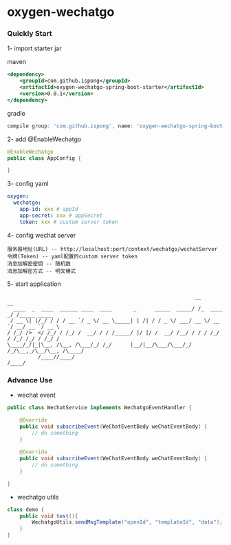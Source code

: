 # oxygen-wechatgo

### Quickly Start

1- import starter jar

maven
```xml
<dependency>
    <groupId>com.github.ispong</groupId>
    <artifactId>oxygen-wechatgo-spring-boot-starter</artifactId>
    <version>0.0.1</version>
</dependency>
```
gradle
```groovy
compile group: 'com.github.ispong', name: 'oxygen-wechatgo-spring-boot-starter', version: '0.0.1'
```

2- add @EnableWechatgo
```java
@EnableWechatgo
public class AppConfig {

}
```

3- config yaml
```yaml
oxygen:
  wechatgo:
    app-id: xxx # appId
    app-secret: xxx # appSecret
    token: xxx # custom server token
```

4- config wechat server
```text
服务器地址(URL) -- http://localhost:port/context/wechatgo/wechatServer
令牌(Token) -- yaml配置的custom server token
消息加解密密钥 -- 随机数
消息加解密方式 -- 明文模式
```

5- start application
```text
                                                             __          __            
  ____  _  ____  ______ ____  ____       _      _____  _____/ /_  ____ _/ /_____ _____ 
 / __ \| |/_/ / / / __ `/ _ \/ __ \_____| | /| / / _ \/ ___/ __ \/ __ `/ __/ __ `/ __ \
/ /_/ />  </ /_/ / /_/ /  __/ / / /_____/ |/ |/ /  __/ /__/ / / / /_/ / /_/ /_/ / /_/ /
\____/_/|_|\__, /\__, /\___/_/ /_/      |__/|__/\___/\___/_/ /_/\__,_/\__/\__, /\____/ 
          /____//____/                                                   /____/        
```

### Advance Use

- wechat event
```java
public class WechatService implements WechatgoEventHandler {

    @Override
    public void subscribeEvent(WeChatEventBody weChatEventBody) {
        // do something           
    }
    
    @Override
    public void subscribeEvent(WeChatEventBody weChatEventBody) {
        // do something       
    }

}
```

- wechatgo utils
```java
class demo {
    public void test(){
        WechatgoUtils.sendMsgTemplate("openId", "templateId", "data");
    }
}
```

